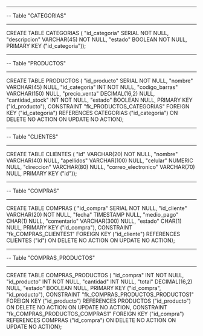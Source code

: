 -- -----------------------------------------------------
-- Table "CATEGORIAS"
-- -----------------------------------------------------
CREATE TABLE  CATEGORIAS (
"id_categoria" SERIAL NOT NULL,
"descripcion" VARCHAR(45) NOT NULL,
"estado" BOOLEAN NOT NULL,
PRIMARY KEY ("id_categoria"));


-- -----------------------------------------------------
-- Table "PRODUCTOS"
-- -----------------------------------------------------
CREATE TABLE  PRODUCTOS (
"id_producto" SERIAL NOT NULL,
"nombre" VARCHAR(45) NULL,
"id_categoria" INT NOT NULL,
"codigo_barras" VARCHAR(150) NULL,
"precio_venta" DECIMAL(16,2) NULL,
"cantidad_stock" INT NOT NULL,
"estado" BOOLEAN NULL,
PRIMARY KEY ("id_producto"),
CONSTRAINT "fk_PRODUCTOS_CATEGORIAS"
FOREIGN KEY ("id_categoria")
REFERENCES CATEGORIAS ("id_categoria")
ON DELETE NO ACTION
ON UPDATE NO ACTION);


-- -----------------------------------------------------
-- Table "CLIENTES"
-- -----------------------------------------------------
CREATE TABLE  CLIENTES (
"id" VARCHAR(20) NOT NULL,
"nombre" VARCHAR(40) NULL,
"apellidos" VARCHAR(100) NULL,
"celular" NUMERIC NULL,
"direccion" VARCHAR(80) NULL,
"correo_electronico" VARCHAR(70) NULL,
PRIMARY KEY ("id"));


-- -----------------------------------------------------
-- Table "COMPRAS"
-- -----------------------------------------------------
CREATE TABLE  COMPRAS (
"id_compra" SERIAL NOT NULL,
"id_cliente" VARCHAR(20) NOT NULL,
"fecha" TIMESTAMP NULL,
"medio_pago" CHAR(1) NULL,
"comentario" VARCHAR(300) NULL,
"estado" CHAR(1) NULL,
PRIMARY KEY ("id_compra"),
CONSTRAINT "fk_COMPRAS_CLIENTES1"
FOREIGN KEY ("id_cliente")
REFERENCES CLIENTES ("id")
ON DELETE NO ACTION
ON UPDATE NO ACTION);


-- -----------------------------------------------------
-- Table "COMPRAS_PRODUCTOS"
-- -----------------------------------------------------
CREATE TABLE  COMPRAS_PRODUCTOS (
"id_compra" INT NOT NULL,
"id_producto" INT NOT NULL,
"cantidad" INT NULL,
"total" DECIMAL(16,2) NULL,
"estado" BOOLEAN NULL,
PRIMARY KEY ("id_compra", "id_producto"),
CONSTRAINT "fk_COMPRAS_PRODUCTOS_PRODUCTOS1"
FOREIGN KEY ("id_producto")
REFERENCES PRODUCTOS ("id_producto")
ON DELETE NO ACTION
ON UPDATE NO ACTION,
CONSTRAINT "fk_COMPRAS_PRODUCTOS_COMPRAS1"
FOREIGN KEY ("id_compra")
REFERENCES COMPRAS ("id_compra")
ON DELETE NO ACTION
ON UPDATE NO ACTION);